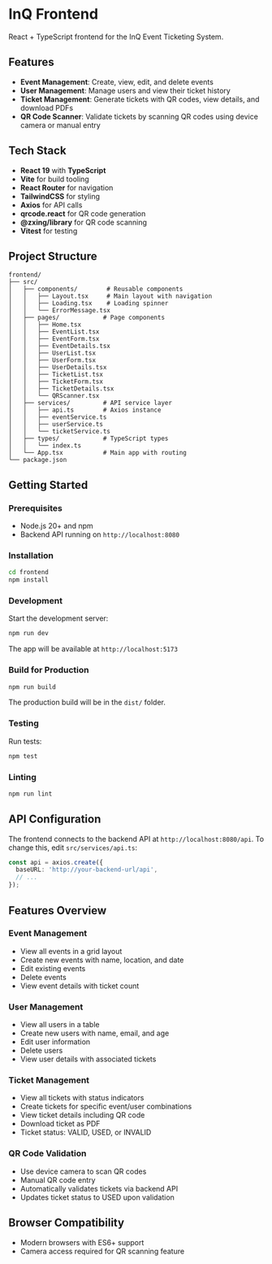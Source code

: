 # InQ Frontend

React + TypeScript frontend for the InQ Event Ticketing System.

## Features

- **Event Management**: Create, view, edit, and delete events
- **User Management**: Manage users and view their ticket history
- **Ticket Management**: Generate tickets with QR codes, view details, and download PDFs
- **QR Code Scanner**: Validate tickets by scanning QR codes using device camera or manual entry

## Tech Stack

- **React 19** with **TypeScript**
- **Vite** for build tooling
- **React Router** for navigation
- **TailwindCSS** for styling
- **Axios** for API calls
- **qrcode.react** for QR code generation
- **@zxing/library** for QR code scanning
- **Vitest** for testing

## Project Structure

```
frontend/
├── src/
│   ├── components/        # Reusable components
│   │   ├── Layout.tsx     # Main layout with navigation
│   │   ├── Loading.tsx    # Loading spinner
│   │   └── ErrorMessage.tsx
│   ├── pages/            # Page components
│   │   ├── Home.tsx
│   │   ├── EventList.tsx
│   │   ├── EventForm.tsx
│   │   ├── EventDetails.tsx
│   │   ├── UserList.tsx
│   │   ├── UserForm.tsx
│   │   ├── UserDetails.tsx
│   │   ├── TicketList.tsx
│   │   ├── TicketForm.tsx
│   │   ├── TicketDetails.tsx
│   │   └── QRScanner.tsx
│   ├── services/         # API service layer
│   │   ├── api.ts        # Axios instance
│   │   ├── eventService.ts
│   │   ├── userService.ts
│   │   └── ticketService.ts
│   ├── types/            # TypeScript types
│   │   └── index.ts
│   └── App.tsx           # Main app with routing
└── package.json
```

## Getting Started

### Prerequisites

- Node.js 20+ and npm
- Backend API running on `http://localhost:8080`

### Installation

```bash
cd frontend
npm install
```

### Development

Start the development server:

```bash
npm run dev
```

The app will be available at `http://localhost:5173`

### Build for Production

```bash
npm run build
```

The production build will be in the `dist/` folder.

### Testing

Run tests:

```bash
npm test
```

### Linting

```bash
npm run lint
```

## API Configuration

The frontend connects to the backend API at `http://localhost:8080/api`. To change this, edit `src/services/api.ts`:

```typescript
const api = axios.create({
  baseURL: 'http://your-backend-url/api',
  // ...
});
```

## Features Overview

### Event Management
- View all events in a grid layout
- Create new events with name, location, and date
- Edit existing events
- Delete events
- View event details with ticket count

### User Management
- View all users in a table
- Create new users with name, email, and age
- Edit user information
- Delete users
- View user details with associated tickets

### Ticket Management
- View all tickets with status indicators
- Create tickets for specific event/user combinations
- View ticket details including QR code
- Download ticket as PDF
- Ticket status: VALID, USED, or INVALID

### QR Code Validation
- Use device camera to scan QR codes
- Manual QR code entry
- Automatically validates tickets via backend API
- Updates ticket status to USED upon validation

## Browser Compatibility

- Modern browsers with ES6+ support
- Camera access required for QR scanning feature

